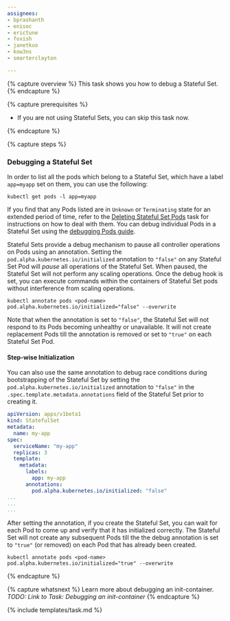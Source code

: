 ```yaml
---
assignees:
- bprashanth
- enisoc
- erictune
- foxish
- janetkuo
- kow3ns
- smarterclayton

---
```


{% capture overview %}
This task shows you how to debug a Stateful Set.
{% endcapture %}

{% capture prerequisites %}

* If you are not using Stateful Sets, you can skip this task now. 

{% endcapture %}

{% capture steps %}

### Debugging a Stateful Set

In order to list all the pods which belong to a Stateful Set, which have a label `app=myapp` set on them, you can use the following: 

```shell
kubectl get pods -l app=myapp
```
If you find that any Pods listed are in `Unknown` or `Terminating` state for an extended period of time, refer to the [Deleting Stateful Set Pods](/docs/tasks/stateful-sets/deleting-pods/) task for instructions on how to deal with them. You can debug individual Pods in a Stateful Set using the [debugging Pods guide](docs/user-guide/debugging-pods-and-replication-controllers/#debugging-pods). 

Stateful Sets provide a debug mechanism to pause all controller operations on Pods using an annotation. Setting the `pod.alpha.kubernetes.io/initialized` annotation to `"false"` on any Stateful Set Pod will *pause* all operations of the Stateful Set. When paused, the Stateful Set will not perform any scaling operations. Once the debug hook is set, you can execute commands within the containers of Stateful Set pods without interference from scaling operations.

```shell
kubectl annotate pods <pod-name> pod.alpha.kubernetes.io/initialized="false" --overwrite
```

Note that when the annotation is set to `"false"`, the Stateful Set will not respond to its Pods becoming unhealthy or unavailable. It will not create replacement Pods till the annotation is removed or set to `"true"` on each Stateful Set Pod. 

#### Step-wise Initialization

You can also use the same annotation to debug race conditions during bootstrapping of the Stateful Set by setting the `pod.alpha.kubernetes.io/initialized` annotation to `"false"` in the `.spec.template.metadata.annotations` field of the Stateful Set prior to creating it. 

```yaml
apiVersion: apps/v1beta1
kind: StatefulSet
metadata:
  name: my-app
spec:
  serviceName: "my-app"
  replicas: 3
  template:
    metadata:
      labels:
        app: my-app
      annotations:
        pod.alpha.kubernetes.io/initialized: "false"
...
...
... 

```

After setting the annotation, if you create the Stateful Set, you can wait for each Pod to come up and verify that it has initialized correctly. The Stateful Set will not create any subsequent Pods till the the debug annotation is set to `"true"` (or removed) on each Pod that has already been created.
 
```shell
kubectl annotate pods <pod-name> pod.alpha.kubernetes.io/initialized="true" --overwrite
```

{% endcapture %}

{% capture whatsnext %}
Learn more about debugging an init-container. *TODO: Link to Task: Debugging an init-container*
{% endcapture %}

{% include templates/task.md %}
